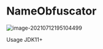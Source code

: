 # NameObfuscator

![image-20210712195104499](https://gitee.com/Enaium/imgbed/raw/master/image-20210712195104499.png)

Usage JDK11+
